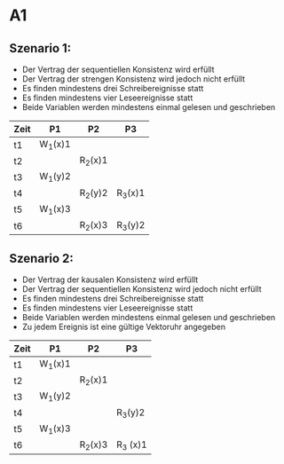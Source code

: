 # A1

## Szenario 1:

- Der Vertrag der sequentiellen Konsistenz wird erfüllt
- Der Vertrag der strengen Konsistenz wird jedoch nicht erfüllt
- Es finden mindestens drei Schreibereignisse statt
- Es finden mindestens vier Leseereignisse statt
- Beide Variablen werden mindestens einmal gelesen und geschrieben

| Zeit | P1                | P2                | P3                |
|:-----|-------------------|-------------------|-------------------|
| t1   | W<sub>1</sub>(x)1 |                   |                   |
| t2   |                   | R<sub>2</sub>(x)1 |                   |
| t3   | W<sub>1</sub>(y)2 |                   |                   |
| t4   |                   | R<sub>2</sub>(y)2 | R<sub>3</sub>(x)1 |
| t5   | W<sub>1</sub>(x)3 |                   |                   |
| t6   |                   | R<sub>2</sub>(x)3 | R<sub>3</sub>(y)2 |

## Szenario 2:

- Der Vertrag der kausalen Konsistenz wird erfüllt
- Der Vertrag der sequentiellen Konsistenz wird jedoch nicht erfüllt
- Es finden mindestens drei Schreibereignisse statt
- Es finden mindestens vier Leseereignisse statt
- Beide Variablen werden mindestens einmal gelesen und geschrieben
- Zu jedem Ereignis ist eine gültige Vektoruhr angegeben

| Zeit | P1                | P2                | P3                 |
|------|-------------------|-------------------|--------------------|
| t1   | W<sub>1</sub>(x)1 |                   |                    |
| t2   |                   | R<sub>2</sub>(x)1 |                    |
| t3   | W<sub>1</sub>(y)2 |                   |                    |
| t4   |                   |                   | R<sub>3</sub>(y)2  |
| t5   | W<sub>1</sub>(x)3 |                   |                    |
| t6   |                   | R<sub>2</sub>(x)3 | R<sub>3</sub> (x)1 |

